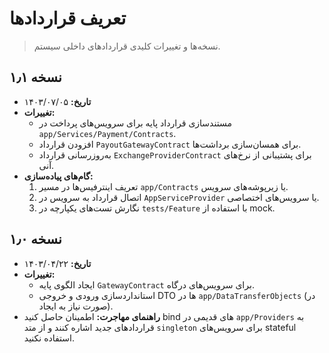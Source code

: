 # تعریف قراردادها

> نسخه‌ها و تغییرات کلیدی قراردادهای داخلی سیستم.

<a id="نسخه-۱۱"></a>
## نسخه ۱٫۱
- **تاریخ:** ۱۴۰۳/۰۷/۰۵
- **تغییرات:**
  - مستندسازی قرارداد پایه برای سرویس‌های پرداخت در `app/Services/Payment/Contracts`.
  - افزودن قرارداد `PayoutGatewayContract` برای همسان‌سازی برداشت‌ها.
  - به‌روزرسانی قرارداد `ExchangeProviderContract` برای پشتیبانی از نرخ‌های آنی.
- **گام‌های پیاده‌سازی:**
  1. تعریف اینترفیس‌ها در مسیر `app/Contracts` یا زیرپوشه‌های سرویس.
  2. اتصال قرارداد به سرویس در `AppServiceProvider` یا سرویس‌های اختصاصی.
  3. نگارش تست‌های یکپارچه در `tests/Feature` با استفاده از mock.

<a id="نسخه-۱۰"></a>
## نسخه ۱٫۰
- **تاریخ:** ۱۴۰۳/۰۴/۲۲
- **تغییرات:**
  - ایجاد الگوی پایه `GatewayContract` برای سرویس‌های درگاه.
  - استانداردسازی ورودی و خروجی DTO ها در `app/DataTransferObjects` (در صورت نیاز به ایجاد).
- **راهنمای مهاجرت:** اطمینان حاصل کنید bind های قدیمی در `app/Providers` به قراردادهای جدید اشاره کنند و از متد `singleton` برای سرویس‌های stateful استفاده نکنید.
